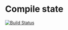 # Compile state 
[![Build Status](https://cloud.drone.io/api/badges/lateautumn233/android_kernel_xiaomi_sm8250/status.svg)](https://cloud.drone.io/lateautumn233/android_kernel_xiaomi_sm8250)
